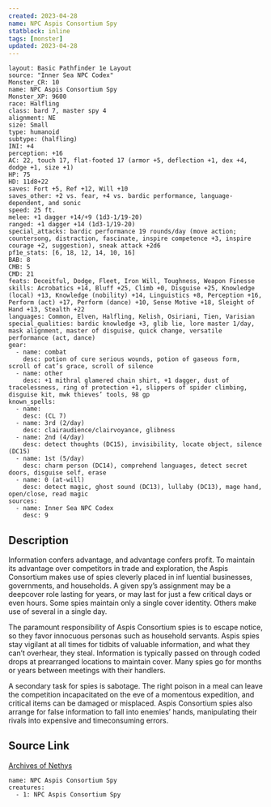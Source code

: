 ```yaml
---
created: 2023-04-28
name: NPC Aspis Consortium Spy
statblock: inline
tags: [monster]
updated: 2023-04-28
---
```

```statblock
layout: Basic Pathfinder 1e Layout
source: "Inner Sea NPC Codex"
Monster_CR: 10
name: NPC Aspis Consortium Spy
Monster_XP: 9600
race: Halfling
class: bard 7, master spy 4
alignment: NE
size: Small
type: humanoid
subtype: (halfling)
INI: +4
perception: +16
AC: 22, touch 17, flat-footed 17 (armor +5, deflection +1, dex +4, dodge +1, size +1)
HP: 75
HD: 11d8+22
saves: Fort +5, Ref +12, Will +10
saves_other: +2 vs. fear, +4 vs. bardic performance, language-dependent, and sonic
speed: 25 ft.
melee: +1 dagger +14/+9 (1d3-1/19-20)
ranged: +1 dagger +14 (1d3-1/19-20)
special_attacks: bardic performance 19 rounds/day (move action; countersong, distraction, fascinate, inspire competence +3, inspire courage +2, suggestion), sneak attack +2d6
pf1e_stats: [6, 18, 12, 14, 10, 16]
BAB: 8
CMB: 5
CMD: 21
feats: Deceitful, Dodge, Fleet, Iron Will, Toughness, Weapon Finesse
skills: Acrobatics +14, Bluff +25, Climb +0, Disguise +25, Knowledge (local) +13, Knowledge (nobility) +14, Linguistics +8, Perception +16, Perform (act) +17, Perform (dance) +10, Sense Motive +18, Sleight of Hand +13, Stealth +22
languages: Common, Elven, Halfling, Kelish, Osiriani, Tien, Varisian
special_qualities: bardic knowledge +3, glib lie, lore master 1/day, mask alignment, master of disguise, quick change, versatile performance (act, dance)
gear:
  - name: combat
    desc: potion of cure serious wounds, potion of gaseous form, scroll of cat’s grace, scroll of silence
  - name: other
    desc: +1 mithral glamered chain shirt, +1 dagger, dust of tracelessness, ring of protection +1, slippers of spider climbing, disguise kit, mwk thieves’ tools, 98 gp
known_spells:
  - name:
    desc: (CL 7)
  - name: 3rd (2/day)
    desc: clairaudience/clairvoyance, glibness
  - name: 2nd (4/day)
    desc: detect thoughts (DC15), invisibility, locate object, silence (DC15)
  - name: 1st (5/day)
    desc: charm person (DC14), comprehend languages, detect secret doors, disguise self, erase
  - name: 0 (at-will)
    desc: detect magic, ghost sound (DC13), lullaby (DC13), mage hand, open/close, read magic
sources:
  - name: Inner Sea NPC Codex
    desc: 9
```
## Description
Information confers advantage, and advantage confers profit. To maintain its advantage over competitors in trade and exploration, the Aspis Consortium makes use of spies cleverly placed in inf luential businesses, governments, and households. A given spy’s assignment may be a deepcover role lasting for years, or may last for just a few critical days or even hours. Some spies maintain only a single cover identity. Others make use of several in a single day.

The paramount responsibility of Aspis Consortium spies is to escape notice, so they favor innocuous personas such as household servants. Aspis spies stay vigilant at all times for tidbits of valuable information, and what they can’t overhear, they steal. Information is typically passed on through coded drops at prearranged locations to maintain cover. Many spies go for months or years between meetings with their handlers.

A secondary task for spies is sabotage. The right poison in a meal can leave the competition incapacitated on the eve of a momentous expedition, and critical items can be damaged or misplaced. Aspis Consortium spies also arrange for false information to fall into enemies’ hands, manipulating their rivals into expensive and timeconsuming errors.
## Source Link
[Archives of Nethys](https://aonprd.com/NPCDisplay.aspx?ItemName=Aspis%20Consortium%20Spy)
```encounter-table
name: NPC Aspis Consortium Spy
creatures:
  - 1: NPC Aspis Consortium Spy
```

